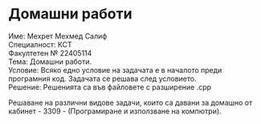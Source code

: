 # Домашни работи

Име: Мехрет Мехмед Салиф <br/>
Специалност: КСТ <br/>
Факултетен № 22405114 <br/>
Тема: Домашни работи. <br/>
Условие: Всяко едно условие на задачата е в началото преди програмния код. Задачата се решава след условието. <br/>
Решение: Решенията са във файловете с разширение .cpp <br/>


Решаване на различни видове задачи, които са давани за домашно от кабинет - 3309 - (Програмиране и използване на компютри). <br/>

